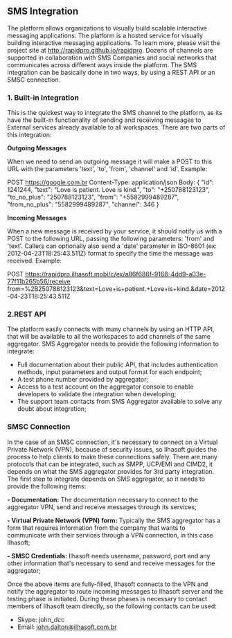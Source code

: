 ## SMS Integration ##

The platform allows organizations to visually build scalable interactive messaging applications. The platform is a hosted service for visually building interactive messaging applications. To learn more, please visit the project site at http://rapidpro.github.io/rapidpro.	Dozens of channels are supported in collaboration with SMS Companies and social networks that communicates across different ways inside the platform. The SMS integration can be basically done in two ways, by using a REST API or an SMSC connection.

### 1. Built-in Integration ###

This is the quickest way to integrate the SMS channel to the platform, as its have the built-in functionality of sending and receiving messages to External services already available to all workspaces. There are two parts of this integration:

**Outgoing Messages**

When we need to send an outgoing message it will make a POST to this URL with the parameters 'text', 'to', 'from', 'channel' and 'id'. Example:

POST https://google.com.br
Content-Type: application/json
Body:
{
    "id": 1241244,
    "text": "Love is patient. Love is kind.",
    "to": "+250788123123",
    "to_no_plus": "250788123123",
    "from": "+5582999489287",
    "from_no_plus": "5582999489287",
    "channel": 346
}

**Incoming Messages**

When a new message is received by your service, it should notify us with a POST to the following URL, passing the following parameters: 'from' and 'text'. Callers can optionally also send a 'date' parameter in ISO-8601 (ex: 2012-04-23T18:25:43.511Z) format to specify the time the message was received. Example:

POST https://rapidpro.ilhasoft.mobi/c/ex/a86f686f-9168-4dd9-a03e-77f11b265b56/receive
from=%2B250788123123&text=Love+is+patient.+Love+is+kind.&date=2012-04-23T18:25:43.511Z

### 2.REST API ###

The platform easily connects with many channels by using an HTTP API, that will be available to all the workspaces to add channels of the same aggregator. SMS Aggregator needs to provide the following information to integrate:

- Full documentation about their public API, that includes authentication methods, input parameters and output format for each endpoint;
- A test phone number provided by aggregator;
- Access to a test account on the aggregator console to enable developers to validate the integration when developing;
- The support team contacts from SMS Aggregator available to solve any doubt about integration;


### SMSC Connection ###

In the case of an SMSC connection, it's necessary to connect on a Virtual Private Network (VPN), because of security issues, so Ilhasoft guides the process to help clients to make these connections safely.  There are many protocols that can be integrated, such as SMPP, UCP/EMI and CIMD2, it depends on what the SMS aggregator provides for 3rd party integration.
The first step to integrate depends on SMS aggregator, so it needs to provide the following items:

**- Documentation:** The documentation necessary to connect to the aggregator VPN, send and receive messages through its services;

**- Virtual Private Network (VPN) form:** Typically the SMS aggregator has a form that requires information from the company that wants to communicate with their services through a VPN connection, in this case Ilhasoft;

**- SMSC Credentials:**  Ilhasoft needs username, password, port and any other information that's necessary to send and receive messages for the aggregator;

Once the above items are fully-filled, Ilhasoft connects to the VPN and notify the aggregator to route incoming messages to Ilhasoft server and the testing phase is initiated. During these phases is necessary to contact members of Ilhasoft team directly, so the following contacts can be used:

- Skype: john_dcc
- Email: john.dalton@ilhasoft.com.br
